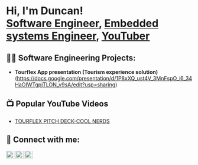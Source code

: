 <h1>Hi, I'm Duncan! <br/><a href="https://github.com/duncorir">Software Engineer</a>, <a href="https://www.linkedin.com/in/joshmadakor/">Embedded systems Engineer</a>, <a href="https://www.youtube.com/c/duncorir333">YouTuber</a></h1>

<h2>👨‍💻 Software Engineering Projects:</h2>

- <b>Tourflex App presentation (Tourism experience solution)</b>
  (https://docs.google.com/presentation/d/1P8xXQ_ust4V_3MnFspO_i6_34HaOIWTgpjTLON_v9sA/edit?usp=sharing)

<h2>📺 Popular YouTube Videos</h2>


- [TOURFLEX PITCH DECK-COOL NERDS](https://www.youtube.com/watch?v=m14X-xhUnPo)

<h2> 🤳 Connect with me:</h2>

[<img align="left" alt="DuncanKorir | YouTube" width="22px" src="https://cdn.jsdelivr.net/npm/simple-icons@v3/icons/youtube.svg" />][youtube]
[<img align="left" alt="DuncanKorir | Twitter" width="22px" src="https://cdn.jsdelivr.net/npm/simple-icons@v3/icons/twitter.svg" />][twitter]
[<img align="left" alt="Duncan Korir | LinkedIn" width="22px" src="https://cdn.jsdelivr.net/npm/simple-icons@v3/icons/linkedin.svg" />][linkedin]


[twitter]: https://twitter.com/DuncanDuncorir
[youtube]: https://www.youtube.com/c/duncorir333
[linkedin]: https://linkedin.com/in/duncorir

<!--
**duncorir/duncorir** is a ✨ _special_ ✨ repository because its `README.md` (this file) appears on your GitHub profile.

Here are some ideas to get you started:

- 🔭 I’m currently working on ...
- 🌱 I’m currently learning ...
- 👯 I’m looking to collaborate on ...
- 🤔 I’m looking for help with ...
- 💬 Ask me about ...
- 📫 How to reach me: ...
- 😄 Pronouns: ...
- ⚡ Fun fact: ...
-->
